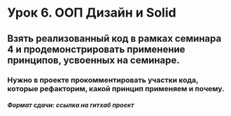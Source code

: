 # Урок 6. ООП Дизайн и Solid


## Взять реализованный код в рамках семинара 4 и продемонстрировать применение принципов, усвоенных на семинаре.

### Нужно в проекте прокомментировать участки кода, которые рефакторим, какой принцип применяем и почему.

##### Формат сдачи: ссылка на гитхаб проект